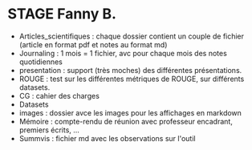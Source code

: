 # STAGE Fanny B.

- Articles_scientifiques : chaque dossier contient un couple de fichier (article en format pdf et notes au format md)
- Journaling : 1 mois = 1 fichier, avc pour chaque mois des notes quotidiennes
- presentation : support (très moches) des différentes présentations. 
- ROUGE : test sur les différentes métriques de ROUGE, sur différents datasets. 
- CG : cahier des charges
- Datasets 
- images : dossier avce les images pour les affichages en markdown 
- Mémoire : compte-rendu de réunion avec professeur encadrant, premiers écrits, ...
- Summvis : fichier md avec les observations sur l'outil 
